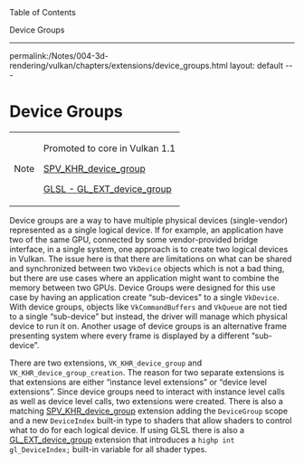 <div id="toc" class="toc">
<div id="toctitle">Table of Contents</div>
<ul class="sectlevel0">
<li><a href="#device-groups">Device Groups</a></li>
</ul>
</div>
<hr>
<div class="paragraph">
<p>permalink:/Notes/004-3d-rendering/vulkan/chapters/extensions/device_groups.html
layout: default
---</p>
</div>
<h1 id="device-groups" class="sect0">Device Groups</h1>
<div class="admonitionblock note">
<table>
<tr>
<td class="icon">
<div class="title">Note</div>
</td>
<td class="content">
<div class="paragraph">
<p>Promoted to core in Vulkan 1.1</p>
</div>
<div class="paragraph">
<p><a href="https://htmlpreview.github.io/?https://github.com/KhronosGroup/SPIRV-Registry/blob/master/extensions/KHR/SPV_KHR_device_group.html">SPV_KHR_device_group</a></p>
</div>
<div class="paragraph">
<p><a href="https://github.com/KhronosGroup/GLSL/blob/master/extensions/ext/GL_EXT_device_group.txt">GLSL - GL_EXT_device_group</a></p>
</div>
</td>
</tr>
</table>
</div>
<div class="paragraph">
<p>Device groups are a way to have multiple physical devices (single-vendor) represented as a single logical device. If for example, an application have two of the same GPU, connected by some vendor-provided bridge interface, in a single system, one approach is to create two logical devices in Vulkan. The issue here is that there are limitations on what can be shared and synchronized between two <code>VkDevice</code> objects which is not a bad thing, but there are use cases where an application might want to combine the memory between two GPUs. Device Groups were designed for this use case by having an application create &#8220;sub-devices&#8221; to a single <code>VkDevice</code>. With device groups, objects like <code>VkCommandBuffers</code> and <code>VkQueue</code> are not tied to a single &#8220;sub-device&#8221; but instead, the driver will manage which physical device to run it on. Another usage of device groups is an alternative frame presenting system where every frame is displayed by a different &#8220;sub-device&#8221;.</p>
</div>
<div class="paragraph">
<p>There are two extensions, <code>VK_KHR_device_group</code> and <code>VK_KHR_device_group_creation</code>. The reason for two separate extensions is that extensions are either &#8220;instance level extensions&#8221; or &#8220;device level extensions&#8221;. Since device groups need to interact with instance level calls as well as device level calls, two extensions were created. There is also a matching <a href="https://htmlpreview.github.io/?https://github.com/KhronosGroup/SPIRV-Registry/blob/master/extensions/KHR/SPV_KHR_device_group.html">SPV_KHR_device_group</a> extension adding the <code>DeviceGroup</code> scope and a new <code>DeviceIndex</code> built-in type to shaders that allow shaders to control what to do for each logical device. If using GLSL there is also a <a href="https://github.com/KhronosGroup/GLSL/blob/master/extensions/ext/GL_EXT_device_group.txt">GL_EXT_device_group</a> extension that introduces a <code>highp int gl_DeviceIndex;</code> built-in variable for all shader types.</p>
</div>